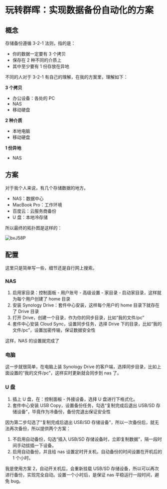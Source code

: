 # 玩转群晖：实现数据备份自动化的方案

## 概念

存储备份遵循 3-2-1 法则，指的是：

- 你的数据一定要有 3 个拷贝
- 保存在 2 种不同的介质上
- 其中至少要有 1 份存放在异地

不同的人对于 3-2-1 有自己的理解，在我的方案里，理解如下：

**3 个拷贝**

- 办公设备：各处的 PC
- NAS
- 移动硬盘

**2 种介质**

- 本地电脑
- 移动硬盘

**1 份异地**

- NAS

## 方案

对于我个人来说，有几个存储数据的地方。

- NAS：数据中心
- MacBook Pro：工作环境
- 百度云：云服务商备份
- U 盘：本地冷存储

所以最终的拓扑图是这样的：

![bxJ58P](/images/2020/12/30/bxJ58P.png)

## 配置

这里只是简单写一些，细节还是自行网上搜索。

### NAS

1. 启用家目录：控制面板 - 用户账号 - 高级设置 - 家目录 - 启动家目录，这样就为每个用户创建了 home 目录
2. 安装 Synology Drive：套件中心安装，这样每个用户的 home 目录下就存在了 Drive 目录
3. 打开 Drive，创建一个目录，作为你的同步目录，比如“我的文件/pc”
4. 套件中心安装 Cloud Sync，设置同步任务，选择 Drive 下的目录，比如“我的文件/pc”，设置加密传输，保证数据安全性

这样，NAS 的设置就完成了

### 电脑

这一步就很简单，在电脑上装 Synology Drive 的客户端，选择同步目录，比如上面设置的“我的文件/pc”，这样实时更新就会同步到 nas 了。

### U 盘

1. 插上 U 盘，在：控制面板 - 外接设备，选择 U 盘进行下格式化。
2. 套件中心安装 USB Copy，设置备份任务，勾选“复制完成后退出 USB/SD 存储设备”，毕竟作为冷备份，备份完退出保证安全性

因为第二步勾选了“复制完成后退出 USB/SD 存储设备”，所以一次备份后，就无法再次备份，所以提供两个方案：

1. 不启用自动备份，勾选“插入 USB/SD 存储设备时，立即复制数据”，隔一段时间手动拔插一下设备。
2. 启用自动备份，并且给 nas 设置定时开关机，自动备份的时间设置在开机后的 1 个小时。

我是使用方案 2，自动开关机后，会重新挂载 USB/SD 存储设备，所以可以再次进行备份，实现完全自动。设置一个小时后，是保证 nas 平稳运行一段时间，避免 bug。
